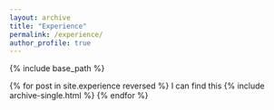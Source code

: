 ```yaml
---
layout: archive
title: "Experience"
permalink: /experience/
author_profile: true
---
```


{% include base_path %}

{% for post in site.experience reversed %}
  I can find this
  {% include archive-single.html %}
{% endfor %}
